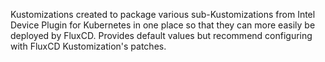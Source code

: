 Kustomizations created to package various sub-Kustomizations from Intel Device Plugin for Kubernetes in one place so that they can more easily be deployed by FluxCD. Provides default values but recommend configuring with FluxCD Kustomization's patches.
